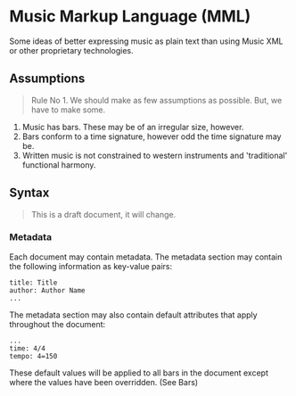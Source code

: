 Music Markup Language (MML)
========

Some ideas of better expressing music as plain text than using Music XML or other proprietary technologies.

## Assumptions

> Rule No 1. We should make as few assumptions as possible. But, we have to make some.

1. Music has bars. These may be of an irregular size, however.
1. Bars conform to a time signature, however odd the time signature may be.
1. Written music is not constrained to western instruments and 'traditional' functional harmony.

## Syntax

> This is a draft document, it will change.

### Metadata

Each document may contain metadata. The metadata section may contain the following information as key-value pairs:

    title: Title
    author: Author Name
    ...

The metadata section may also contain default attributes that apply throughout the document:

    ...
    time: 4/4
    tempo: 4=150

These default values will be applied to all bars in the document except where the values have been overridden. (See Bars)